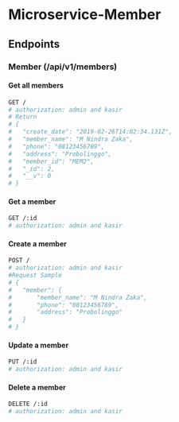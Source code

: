 # Microservice-Member
## Endpoints

### Member (/api/v1/members)

#### Get all members
```bash
GET / 
# authorization: admin and kasir
# Return
# {
#   "create_date": "2019-02-26T14:02:34.131Z",
#   "member_name": "M Nindra Zaka",
#   "phone": "08123456789",
#   "address": "Probolinggo",
#   "member_id": "MEM2",
#   "_id": 2,
#   "__v": 0
# }
```

#### Get a member
```bash
GET /:id
# authorization: admin and kasir
```

#### Create a member
```bash
POST /
# authorization: admin and kasir
#Request Sample
# {
#   "member": {
#       "member_name": "M Nindra Zaka",
#       "phone": "08123456789",
#       "address": "Probolinggo"
#   }
# }
```

#### Update a member
```bash
PUT /:id
# authorization: admin and kasir
```

#### Delete a member
```bash
DELETE /:id
# authorization: admin and kasir
```